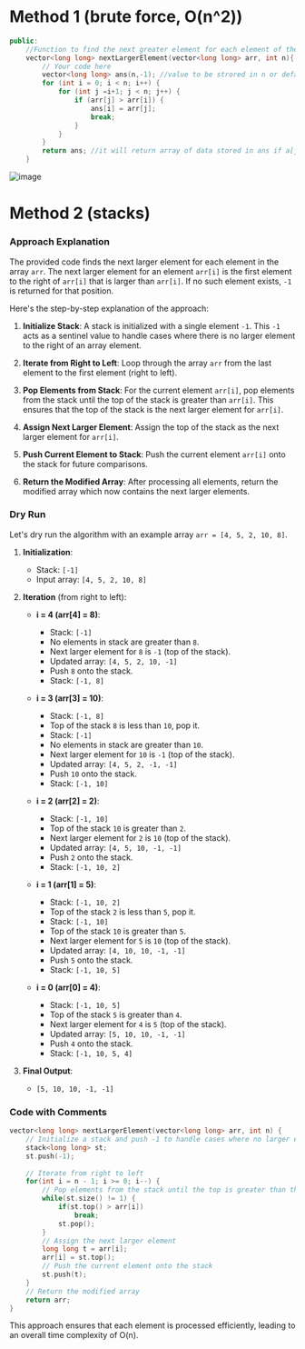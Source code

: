 # Method 1 (brute force, O(n^2))
```cpp
public:
    //Function to find the next greater element for each element of the array.
    vector<long long> nextLargerElement(vector<long long> arr, int n){
        // Your code here
        vector<long long> ans(n,-1); //value to be strored in n or default value -1
        for (int i = 0; i < n; i++) {
            for (int j =i+1; j < n; j++) {
                if (arr[j] > arr[i]) {
                    ans[i] = arr[j];
                    break;
                }
            }
        }
        return ans; //it will return array of data stored in ans if a[j]>a[i] with -1 if a[j]<=a[i]
    }
```
![image](https://github.com/T1A0R3S2H/Leetcode-Progess/assets/123285559/df0056f4-8fae-4989-a64d-5caa924e1c5d)


# Method 2 (stacks)

### Approach Explanation

The provided code finds the next larger element for each element in the array `arr`. The next larger element for an element `arr[i]` is the first element to the right of `arr[i]` that is larger than `arr[i]`. If no such element exists, `-1` is returned for that position.

Here's the step-by-step explanation of the approach:

1. **Initialize Stack**: A stack is initialized with a single element `-1`. This `-1` acts as a sentinel value to handle cases where there is no larger element to the right of an array element.

2. **Iterate from Right to Left**: Loop through the array `arr` from the last element to the first element (right to left).

3. **Pop Elements from Stack**: For the current element `arr[i]`, pop elements from the stack until the top of the stack is greater than `arr[i]`. This ensures that the top of the stack is the next larger element for `arr[i]`.

4. **Assign Next Larger Element**: Assign the top of the stack as the next larger element for `arr[i]`.

5. **Push Current Element to Stack**: Push the current element `arr[i]` onto the stack for future comparisons.

6. **Return the Modified Array**: After processing all elements, return the modified array which now contains the next larger elements.

### Dry Run

Let's dry run the algorithm with an example array `arr = [4, 5, 2, 10, 8]`.

1. **Initialization**:
    - Stack: `[-1]`
    - Input array: `[4, 5, 2, 10, 8]`

2. **Iteration** (from right to left):

    - **i = 4 (arr[4] = 8)**:
        - Stack: `[-1]`
        - No elements in stack are greater than `8`.
        - Next larger element for `8` is `-1` (top of the stack).
        - Updated array: `[4, 5, 2, 10, -1]`
        - Push `8` onto the stack.
        - Stack: `[-1, 8]`

    - **i = 3 (arr[3] = 10)**:
        - Stack: `[-1, 8]`
        - Top of the stack `8` is less than `10`, pop it.
        - Stack: `[-1]`
        - No elements in stack are greater than `10`.
        - Next larger element for `10` is `-1` (top of the stack).
        - Updated array: `[4, 5, 2, -1, -1]`
        - Push `10` onto the stack.
        - Stack: `[-1, 10]`

    - **i = 2 (arr[2] = 2)**:
        - Stack: `[-1, 10]`
        - Top of the stack `10` is greater than `2`.
        - Next larger element for `2` is `10` (top of the stack).
        - Updated array: `[4, 5, 10, -1, -1]`
        - Push `2` onto the stack.
        - Stack: `[-1, 10, 2]`

    - **i = 1 (arr[1] = 5)**:
        - Stack: `[-1, 10, 2]`
        - Top of the stack `2` is less than `5`, pop it.
        - Stack: `[-1, 10]`
        - Top of the stack `10` is greater than `5`.
        - Next larger element for `5` is `10` (top of the stack).
        - Updated array: `[4, 10, 10, -1, -1]`
        - Push `5` onto the stack.
        - Stack: `[-1, 10, 5]`

    - **i = 0 (arr[0] = 4)**:
        - Stack: `[-1, 10, 5]`
        - Top of the stack `5` is greater than `4`.
        - Next larger element for `4` is `5` (top of the stack).
        - Updated array: `[5, 10, 10, -1, -1]`
        - Push `4` onto the stack.
        - Stack: `[-1, 10, 5, 4]`

3. **Final Output**:
    - `[5, 10, 10, -1, -1]`

### Code with Comments

```cpp
vector<long long> nextLargerElement(vector<long long> arr, int n) {
    // Initialize a stack and push -1 to handle cases where no larger element exists
    stack<long long> st;
    st.push(-1);
    
    // Iterate from right to left
    for(int i = n - 1; i >= 0; i--) {
        // Pop elements from the stack until the top is greater than the current element
        while(st.size() != 1) {
            if(st.top() > arr[i])
                break;
            st.pop();
        }
        // Assign the next larger element
        long long t = arr[i];
        arr[i] = st.top();
        // Push the current element onto the stack
        st.push(t);
    }
    // Return the modified array
    return arr;
}
```

This approach ensures that each element is processed efficiently, leading to an overall time complexity of O(n).
